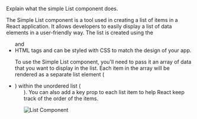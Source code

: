 Explain what the simple List component does.


The Simple List component is a tool used in creating a list of items in a React application. It allows developers to easily display a list of data elements in a user-friendly way. The list is created using the <ul> and <li> HTML tags and can be styled with CSS to match the design of your app.

To use the Simple List component, you'll need to pass it an array of data that you want to display in the list. Each item in the array will be rendered as a separate list element (<li>) within the unordered list (<ul>). You can also add a key prop to each list item to help React keep track of the order of the items.
  
  
  ![List Component]([https://i.ibb.co/V2YvWsd/acc-1.jpg](https://i.ibb.co/wrPnFm4/68747470733a2f2f692e6962622e636f2f39564e3878776b2f4170702d6a732e706e67.png))
  
